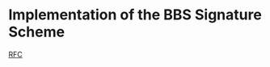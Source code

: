 # Implementation of the BBS Signature Scheme

[RFC](https://www.ietf.org/archive/id/draft-irtf-cfrg-bbs-signatures-05.html)